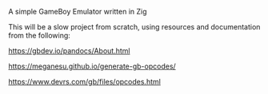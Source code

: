A simple GameBoy Emulator written in Zig

This will be a slow project from scratch, using resources and documentation from the following:

https://gbdev.io/pandocs/About.html

https://meganesu.github.io/generate-gb-opcodes/

https://www.devrs.com/gb/files/opcodes.html
